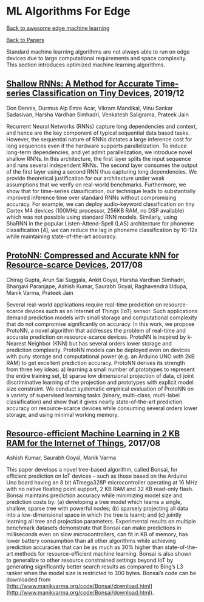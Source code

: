 # ML Algorithms For Edge
[Back to awesome edge machine learning](https://github.com/bisonai/awesome-edge-machine-learning)

[Back to Papers](https://github.com/bisonai/awesome-edge-machine-learning/tree/master/Papers)

Standard machine learning algorithms are not always able to run on edge devices due to large computational requirements and space complexity. This section introduces optimized machine learning algorithms.


## [Shallow RNNs: A Method for Accurate Time-series Classification on Tiny Devices](https://dkdennis.xyz/static/sharnn-neurips19-paper.pdf), 2019/12
Don Dennis, Durmus Alp Emre Acar, Vikram Mandikal, Vinu Sankar Sadasivan, Harsha Vardhan Simhadri, Venkatesh Saligrama, Prateek Jain

Recurrent Neural Networks (RNNs) capture long dependencies and context, and hence are the key component of typical sequential data based tasks. However, the sequential nature of RNNs dictates a large inference cost for long sequences even if the hardware supports parallelization. To induce long-term dependencies, and yet admit parallelization, we introduce novel shallow RNNs. In this architecture, the first layer splits the input sequence and runs several independent RNNs. The second layer consumes the output of the first layer using a second RNN thus capturing long dependencies. We provide theoretical justification for our architecture under weak assumptions that we verify on real-world benchmarks. Furthermore, we show that for time-series classification, our technique leads to substantially improved inference time over standard RNNs without compromising accuracy. For example, we can deploy audio-keyword classification on tiny Cortex M4 devices (100MHz processor, 256KB RAM, no DSP available) which was not possible using standard RNN models. Similarly, using ShaRNN in the popular Listen-Attend-Spell (LAS) architecture for phoneme classification [4], we can reduce the lag in phoneme classification by 10-12x while maintaining state-of-the-art accuracy.


## [ProtoNN: Compressed and Accurate kNN for Resource-scarce Devices](http://proceedings.mlr.press/v70/gupta17a.html), 2017/08
Chirag Gupta, Arun Sai Suggala, Ankit Goyal, Harsha Vardhan Simhadri, Bhargavi Paranjape, Ashish Kumar, Saurabh Goyal, Raghavendra Udupa, Manik Varma, Prateek Jain

Several real-world applications require real-time prediction on resource-scarce devices such as an Internet of Things (IoT) sensor. Such applications demand prediction models with small storage and computational complexity that do not compromise significantly on accuracy. In this work, we propose ProtoNN, a novel algorithm that addresses the problem of real-time and accurate prediction on resource-scarce devices. ProtoNN is inspired by k-Nearest Neighbor (KNN) but has several orders lower storage and prediction complexity. ProtoNN models can be deployed even on devices with puny storage and computational power (e.g. an Arduino UNO with 2kB RAM) to get excellent prediction accuracy. ProtoNN derives its strength from three key ideas: a) learning a small number of prototypes to represent the entire training set, b) sparse low dimensional projection of data, c) joint discriminative learning of the projection and prototypes with explicit model size constraint. We conduct systematic empirical evaluation of ProtoNN on a variety of supervised learning tasks (binary, multi-class, multi-label classification) and show that it gives nearly state-of-the-art prediction accuracy on resource-scarce devices while consuming several orders lower storage, and using minimal working memory.


## [Resource-efficient Machine Learning in 2 KB RAM for the Internet of Things](http://proceedings.mlr.press/v70/kumar17a.html), 2017/08
Ashish Kumar, Saurabh Goyal, Manik Varma

This paper develops a novel tree-based algorithm, called Bonsai, for efficient prediction on IoT devices – such as those based on the Arduino Uno board having an 8 bit ATmega328P microcontroller operating at 16 MHz with no native floating point support, 2 KB RAM and 32 KB read-only flash. Bonsai maintains prediction accuracy while minimizing model size and prediction costs by: (a) developing a tree model which learns a single, shallow, sparse tree with powerful nodes; (b) sparsely projecting all data into a low-dimensional space in which the tree is learnt; and (c) jointly learning all tree and projection parameters. Experimental results on multiple benchmark datasets demonstrate that Bonsai can make predictions in milliseconds even on slow microcontrollers, can fit in KB of memory, has lower battery consumption than all other algorithms while achieving prediction accuracies that can be as much as 30\% higher than state-of-the-art methods for resource-efficient machine learning. Bonsai is also shown to generalize to other resource constrained settings beyond IoT by generating significantly better search results as compared to Bing’s L3 ranker when the model size is restricted to 300 bytes. Bonsai’s code can be downloaded from [http://www.manikvarma.org/code/Bonsai/download.html](http://www.manikvarma.org/code/Bonsai/download.html).


